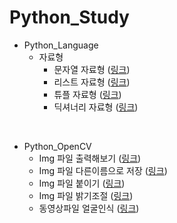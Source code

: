 # Python_Study

- Python_Language
  - 자료형
    - 문자열 자료형 ([링크](https://github.com/Eilison98/Python_Studty/tree/main/Python_Study/String_DataType))
    - 리스트 자료형 ([링크](https://github.com/Eilison98/Python_Studty/tree/main/Python_Study/List_DataType))
    - 튜플 자료형 ([링크](https://github.com/Eilison98/Python_Studty/tree/main/Python_Study/Tuple_DataType))
    - 딕셔너리 자료형 ([링크](https://github.com/Eilison98/Python_Studty/tree/main/Python_Study/Dictionary_DataType))

<br/>

- Python_OpenCV
  - Img 파일 출력해보기 ([링크](https://github.com/Eilison98/Python_Studty/tree/main/OpenCV/Import_image#img-%ED%8C%8C%EC%9D%BC-%EC%B6%9C%EB%A0%A5%ED%95%B4%EB%B3%B4%EA%B8%B0))
  - Img 파일 다른이름으로 저장 ([링크](https://github.com/Eilison98/Python_Studty/tree/main/OpenCV/Save_image_as#img-%ED%8C%8C%EC%9D%BC-%EB%8B%A4%EB%A5%B8-%EC%9D%B4%EB%A6%84%EC%9C%BC%EB%A1%9C-%EC%A0%80%EC%9E%A5))
  - Img 파일 붙이기 ([링크](https://github.com/Eilison98/Python_Studty/tree/main/OpenCV/Paste_image#img-%ED%8C%8C%EC%9D%BC-%EB%B6%99%EC%9D%B4%EA%B8%B0))
  - Img 파일 밝기조절 ([링크](https://github.com/Eilison98/Python_Studty/tree/main/OpenCV/Adjust_image_brightness#img-%ED%8C%8C%EC%9D%BC-%EB%B0%9D%EA%B8%B0-%EC%A1%B0%EC%A0%88))
  - 동영상파일 얼굴인식 ([링크](https://github.com/Eilison98/Python_Studty/tree/main/OpenCV/Face_Recognition#%EC%98%81%EC%83%81-%ED%83%90%EC%A7%80%EA%B8%B0-%EC%82%AC%EC%A7%84-%ED%83%90%EC%A7%80%EA%B8%B0))

<br/>
